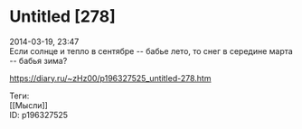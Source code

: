 Untitled [278]
===============

   
 2014-03-19, 23:47   
  Если солнце и тепло в сентябре -- бабье лето, то снег в середине марта -- бабья зима?   
    
 <https://diary.ru/~zHz00/p196327525_untitled-278.htm>   
   
 Теги:   
 [[Мысли]]   
 ID: p196327525